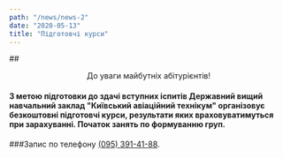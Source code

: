 ```yaml
---
path: "/news/news-2"
date: "2020-05-13"
title: "Підготовчі курси"
---
```



##<center> До уваги майбутніх абітурієнтів!</center>
#### З метою підготовки до здачі вступних іспитів Державний вищий навчальний заклад "Київський авіаційний технікум" організовує **безкоштовні підготовчі курси**, результати яких враховуватимуться при зарахуванні. Початок занять по формуванню груп. 
###Запис по телефону <a href="tel:+380953914188">(095) 391-41-88</a>.
